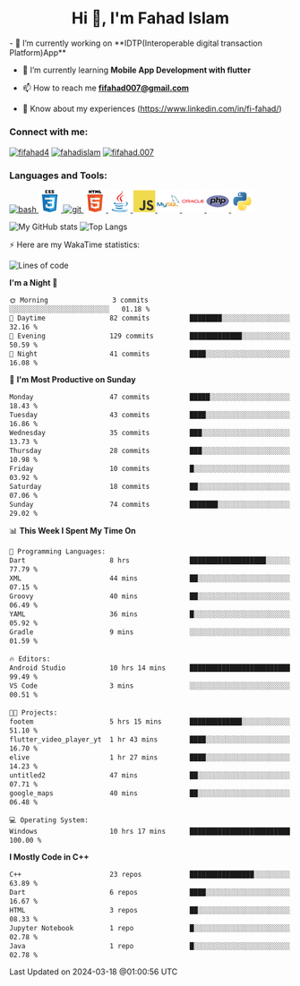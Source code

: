 <h1 align="center">Hi 👋, I'm Fahad Islam</h1>
- 🔭 I’m currently working on **IDTP(Interoperable digital transaction Platform)App**

- 🌱 I’m currently learning **Mobile App Development with flutter**

- 📫 How to reach me **fifahad007@gmail.com**

- 📄 Know about my experiences (https://www.linkedin.com/in/fi-fahad/)

<h3 align="left">Connect with me:</h3>
<p align="left">
<a href="https://twitter.com/fifahad4" target="blank"><img align="center" src="https://raw.githubusercontent.com/rahuldkjain/github-profile-readme-generator/master/src/images/icons/Social/twitter.svg" alt="fifahad4" height="30" width="40" /></a>
<a href="https://www.linkedin.com/in/fi-fahad/" target="blank"><img align="center" src="https://raw.githubusercontent.com/rahuldkjain/github-profile-readme-generator/master/src/images/icons/Social/linked-in-alt.svg" alt="fahadislam" height="30" width="40" /></a>
<a href="https://fb.com/fifahad.007" target="blank"><img align="center" src="https://raw.githubusercontent.com/rahuldkjain/github-profile-readme-generator/master/src/images/icons/Social/facebook.svg" alt="fifahad.007" height="30" width="40" /></a>
</p>

<h3 align="left">Languages and Tools:</h3>
<p align="left"> <a href="https://www.gnu.org/software/bash/" target="_blank" rel="noreferrer"> <img src="https://www.vectorlogo.zone/logos/gnu_bash/gnu_bash-icon.svg" alt="bash" width="40" height="40"/> </a> <a href="https://www.w3schools.com/css/" target="_blank" rel="noreferrer"> <img src="https://raw.githubusercontent.com/devicons/devicon/master/icons/css3/css3-original-wordmark.svg" alt="css3" width="40" height="40"/> </a> <a href="https://git-scm.com/" target="_blank" rel="noreferrer"> <img src="https://www.vectorlogo.zone/logos/git-scm/git-scm-icon.svg" alt="git" width="40" height="40"/> </a> <a href="https://www.w3.org/html/" target="_blank" rel="noreferrer"> <img src="https://raw.githubusercontent.com/devicons/devicon/master/icons/html5/html5-original-wordmark.svg" alt="html5" width="40" height="40"/> </a> <a href="https://www.java.com" target="_blank" rel="noreferrer"> <img src="https://raw.githubusercontent.com/devicons/devicon/master/icons/java/java-original.svg" alt="java" width="40" height="40"/> </a> <a href="https://developer.mozilla.org/en-US/docs/Web/JavaScript" target="_blank" rel="noreferrer"> <img src="https://raw.githubusercontent.com/devicons/devicon/master/icons/javascript/javascript-original.svg" alt="javascript" width="40" height="40"/> </a> <a href="https://www.mysql.com/" target="_blank" rel="noreferrer"> <img src="https://raw.githubusercontent.com/devicons/devicon/master/icons/mysql/mysql-original-wordmark.svg" alt="mysql" width="40" height="40"/> </a> <a href="https://www.oracle.com/" target="_blank" rel="noreferrer"> <img src="https://raw.githubusercontent.com/devicons/devicon/master/icons/oracle/oracle-original.svg" alt="oracle" width="40" height="40"/> </a> <a href="https://www.php.net" target="_blank" rel="noreferrer"> <img src="https://raw.githubusercontent.com/devicons/devicon/master/icons/php/php-original.svg" alt="php" width="40" height="40"/> </a> <a href="https://www.python.org" target="_blank" rel="noreferrer"> <img src="https://raw.githubusercontent.com/devicons/devicon/master/icons/python/python-original.svg" alt="python" width="40" height="40"/> </a> </p>

![My GitHub stats](https://github-readme-stats.vercel.app/api?username=Fahaddada47&show_icons=true&theme=radical)
![Top Langs](https://github-readme-stats.vercel.app/api/top-langs/?username=Fahaddada47&layout=donut)


⚡ Here are my WakaTime statistics:

<!--START_SECTION:waka-->
![Lines of code](https://img.shields.io/badge/From%20Hello%20World%20I%27ve%20Written-381.0%20thousand%20lines%20of%20code-blue)

**I'm a Night 🦉** 

```text
🌞 Morning                3 commits           ░░░░░░░░░░░░░░░░░░░░░░░░░   01.18 % 
🌆 Daytime                82 commits          ████████░░░░░░░░░░░░░░░░░   32.16 % 
🌃 Evening                129 commits         █████████████░░░░░░░░░░░░   50.59 % 
🌙 Night                  41 commits          ████░░░░░░░░░░░░░░░░░░░░░   16.08 % 
```
📅 **I'm Most Productive on Sunday** 

```text
Monday                   47 commits          █████░░░░░░░░░░░░░░░░░░░░   18.43 % 
Tuesday                  43 commits          ████░░░░░░░░░░░░░░░░░░░░░   16.86 % 
Wednesday                35 commits          ███░░░░░░░░░░░░░░░░░░░░░░   13.73 % 
Thursday                 28 commits          ███░░░░░░░░░░░░░░░░░░░░░░   10.98 % 
Friday                   10 commits          █░░░░░░░░░░░░░░░░░░░░░░░░   03.92 % 
Saturday                 18 commits          ██░░░░░░░░░░░░░░░░░░░░░░░   07.06 % 
Sunday                   74 commits          ███████░░░░░░░░░░░░░░░░░░   29.02 % 
```


📊 **This Week I Spent My Time On** 

```text
💬 Programming Languages: 
Dart                     8 hrs               ███████████████████░░░░░░   77.79 % 
XML                      44 mins             ██░░░░░░░░░░░░░░░░░░░░░░░   07.15 % 
Groovy                   40 mins             ██░░░░░░░░░░░░░░░░░░░░░░░   06.49 % 
YAML                     36 mins             █░░░░░░░░░░░░░░░░░░░░░░░░   05.92 % 
Gradle                   9 mins              ░░░░░░░░░░░░░░░░░░░░░░░░░   01.59 % 

🔥 Editors: 
Android Studio           10 hrs 14 mins      █████████████████████████   99.49 % 
VS Code                  3 mins              ░░░░░░░░░░░░░░░░░░░░░░░░░   00.51 % 

🐱‍💻 Projects: 
footem                   5 hrs 15 mins       █████████████░░░░░░░░░░░░   51.10 % 
flutter_video_player_yt  1 hr 43 mins        ████░░░░░░░░░░░░░░░░░░░░░   16.70 % 
elive                    1 hr 27 mins        ████░░░░░░░░░░░░░░░░░░░░░   14.23 % 
untitled2                47 mins             ██░░░░░░░░░░░░░░░░░░░░░░░   07.71 % 
google_maps              40 mins             ██░░░░░░░░░░░░░░░░░░░░░░░   06.48 % 

💻 Operating System: 
Windows                  10 hrs 17 mins      █████████████████████████   100.00 % 
```

**I Mostly Code in C++** 

```text
C++                      23 repos            ████████████████░░░░░░░░░   63.89 % 
Dart                     6 repos             ████░░░░░░░░░░░░░░░░░░░░░   16.67 % 
HTML                     3 repos             ██░░░░░░░░░░░░░░░░░░░░░░░   08.33 % 
Jupyter Notebook         1 repo              █░░░░░░░░░░░░░░░░░░░░░░░░   02.78 % 
Java                     1 repo              █░░░░░░░░░░░░░░░░░░░░░░░░   02.78 % 
```




 Last Updated on 2024-03-18 @01:00:56 UTC
<!--END_SECTION:waka-->
